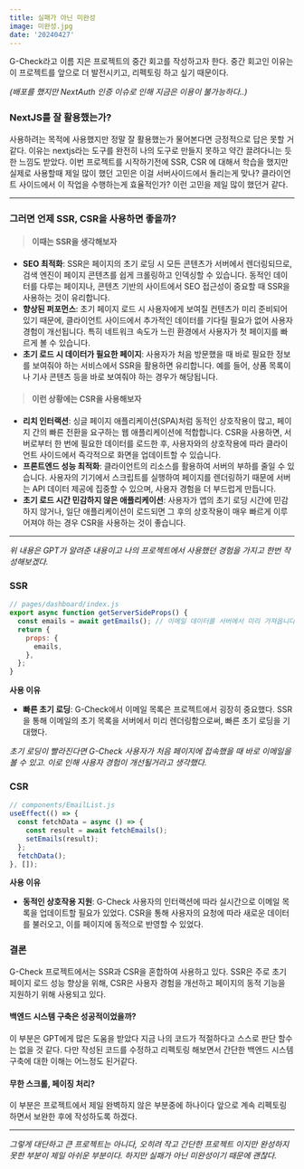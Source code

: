 ```yaml
---
title: 실패가 아닌 미완성
image: 미완성.jpg
date: '20240427'
---
```


G-Check라고 이름 지은 프로젝트의 중간 회고를 작성하고자 한다.
중간 회고인 이유는 이 프로젝트를 앞으로 더 발전시키고, 리펙토링 하고 싶기 때문이다.

_(배포를 했지만 NextAuth 인증 이슈로 인해 지금은 이용이 불가능하다..)_

### **NextJS를 잘 활용했는가?**

사용하려는 목적에 사용했지만 정말 잘 활용했는가 물어본다면 긍정적으로 답은 못할 거 같다.
이유는 nextjs라는 도구를 완전히 나의 도구로 만들지 못하고 약간 끌려다니는 듯한 느낌도 받았다. 이번 프로젝트를 시작하기전에 SSR, CSR 에 대해서 학습을 했지만 실제로 사용할때 제일 많이 했던 고민은 이걸 서버사이드에서 돌리는게 맞나? 클라이언트 사이드에서 이 작업을 수행하는게 효율적인가? 이런 고민을 제일 많이 했던거 같다.

---

### **그러면 언제 SSR, CSR을 사용하면 좋을까?**

> #### 이때는 SSR을 생각해보자

- **SEO 최적화**: SSR은 페이지의 초기 로딩 시 모든 콘텐츠가 서버에서 렌더링되므로, 검색 엔진이 페이지 콘텐츠를 쉽게 크롤링하고 인덱싱할 수 있습니다. 동적인 데이터를 다루는 페이지나, 콘텐츠 기반의 사이트에서 SEO 접근성이 중요할 때 SSR을 사용하는 것이 유리합니다.
- **향상된 퍼포먼스**: 초기 페이지 로드 시 사용자에게 보여질 컨텐츠가 미리 준비되어 있기 때문에, 클라이언트 사이드에서 추가적인 데이터를 기다릴 필요가 없어 사용자 경험이 개선됩니다. 특히 네트워크 속도가 느린 환경에서 사용자가 첫 페이지를 빠르게 볼 수 있습니다.
- **초기 로드 시 데이터가 필요한 페이지**: 사용자가 처음 방문했을 때 바로 필요한 정보를 보여줘야 하는 서비스에서 SSR을 활용하면 유리합니다. 예를 들어, 상품 목록이나 기사 콘텐츠 등을 바로 보여줘야 하는 경우가 해당됩니다.

> #### 이런 상황에는 CSR을 사용해보자

- **리치 인터랙션**: 싱글 페이지 애플리케이션(SPA)처럼 동적인 상호작용이 많고, 페이지 간의 빠른 전환을 요구하는 웹 애플리케이션에 적합합니다. CSR을 사용하면, 서버로부터 한 번에 필요한 데이터를 로드한 후, 사용자와의 상호작용에 따라 클라이언트 사이드에서 즉각적으로 화면을 업데이트할 수 있습니다.
- **프론트엔드 성능 최적화**: 클라이언트의 리소스를 활용하여 서버의 부하를 줄일 수 있습니다. 사용자의 기기에서 스크립트를 실행하여 페이지를 렌더링하기 때문에 서버는 API 데이터 제공에 집중할 수 있으며, 사용자 경험을 더 부드럽게 만듭니다.
- **초기 로드 시간 민감하지 않은 애플리케이션**: 사용자가 앱의 초기 로딩 시간에 민감하지 않거나, 일단 애플리케이션이 로드되면 그 후의 상호작용이 매우 빠르게 이루어져야 하는 경우 CSR을 사용하는 것이 좋습니다.

---

_위 내용은 GPT가 알려준 내용이고 나의 프로젝트에서 사용했던 경험을 가지고 한번 작성해보겠다._

### SSR

```js
// pages/dashboard/index.js
export async function getServerSideProps() {
  const emails = await getEmails(); // 이메일 데이터를 서버에서 미리 가져옵니다.
  return {
    props: {
      emails,
    },
  };
}
```

**사용 이유**

- **빠른 초기 로딩**: G-Check에서 이메일 목록은 프로젝트에서 굉장히 중요했다. SSR을 통해 이메일의 초기 목록을 서버에서 미리 렌더링함으로써, 빠른 초기 로딩을 기대했다.

_초기 로딩이 빨라진다면 G-Check 사용자가 처음 페이지에 접속했을 때 바로 이메일을 볼 수 있고. 이로 인해 사용자 경험이 개선될거라고 생각했다._

### CSR

```js
// components/EmailList.js
useEffect(() => {
  const fetchData = async () => {
    const result = await fetchEmails();
    setEmails(result);
  };
  fetchData();
}, []);
```

**사용 이유**

- **동적인 상호작용 지원**: G-Check 사용자의 인터랙션에 따라 실시간으로 이메일 목록을 업데이트할 필요가 있었다. CSR을 통해 사용자의 요청에 따라 새로운 데이터를 불러오고, 이를 페이지에 동적으로 반영할 수 있었다.

### 결론

G-Check 프로젝트에서는 SSR과 CSR을 혼합하여 사용하고 있다. SSR은 주로 초기 페이지 로드 성능 향상을 위해, CSR은 사용자 경험을 개선하고 페이지의 동적 기능을 지원하기 위해 사용되고 있다.

#### **백엔드 시스템 구축은 성공적이었을까?**

이 부분은 GPT에게 많은 도움을 받았다 지금 나의 코드가 적절하다고 스스로 판단 할수는 없을 것 같다. 다만 작성된 코드를 수정하고 리펙토링 해보면서 간단한 백엔드 시스템 구축에 대한 이해는 어느정도 된거같다.

#### **무한 스크롤, 페이징 처리?**

이 부분은 프로젝트에서 제일 완벽하지 않은 부분중에 하나이다 앞으로 계속 리펙토링 하면서 보완한 후에 작성하도록 하겠다.

---

_그렇게 대단하고 큰 프로젝트는 아니다, 오히려 작고 간단한 프로젝트 이지만 완성하지 못한 부분이 제일 아쉬운 부분이다. 하지만 실패가 아닌 미완성이기 때문에 괜찮다._
